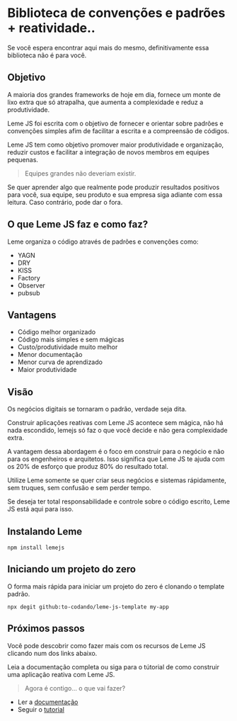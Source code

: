 # Biblioteca de convenções e padrões + reatividade..

Se você espera encontrar aqui mais do mesmo, definitivamente essa biblioteca não é para você.

## Objetivo

A maioria dos grandes frameworks de hoje em dia, fornece um monte de lixo extra que só atrapalha,  que aumenta a 
complexidade e reduz a produtividade.

Leme JS foi escrita com o objetivo de fornecer e orientar sobre padrões e convenções simples afim
de facilitar a escrita e a compreensão de códigos.

Leme JS tem como objetivo promover maior produtividade e organização, reduzir custos e facilitar a
integração de novos membros em equipes pequenas. 

> Equipes grandes não deveriam existir.

Se quer aprender algo que realmente pode produzir resultados positivos para você, sua equipe, seu produto e
sua empresa siga adiante com essa leitura. Caso contrário, pode dar o fora.

## O que Leme JS faz e como faz?

Leme organiza o código através de padrões e convenções como:

- YAGN
- DRY
- KISS
- Factory
- Observer
- pubsub

## Vantagens

- Código melhor organizado
- Código mais simples e sem mágicas
- Custo/produtividade muito melhor
- Menor documentação
- Menor curva de aprendizado
- Maior produtividade

## Visão

Os negócios digitais se tornaram o padrão, verdade seja dita. 

Construir aplicações reativas com Leme JS acontece sem mágica, não há nada escondido, lemejs só faz o que você decide e não gera complexidade extra. 

A vantagem dessa abordagem é o foco em construir para o negócio e não para os engenheiros e arquitetos. Isso significa que Leme JS te ajuda com
os 20% de esforço que produz 80% do resultado total.

Utilize Leme somente se quer criar seus negócios e sistemas rápidamente, sem truques, sem confusão e sem perder tempo.

Se deseja ter total responsabilidade e controle sobre o código escrito, Leme JS está aqui para isso.

## Instalando Leme

```
npm install lemejs
```
## Iniciando um projeto do zero

O forma mais rápida para iniciar um projeto do zero é clonando o template padrão.

```
npx degit github:to-codando/leme-js-template my-app
```

## Próximos passos

Você pode descobrir como fazer mais com os recursos de Leme JS clicando num dos links abaixo.

Leia a documentação completa ou siga para o tútorial de como construir uma aplicação reativa com Leme JS.

> Agora é contigo... o que vai fazer?

- Ler a [documentação](/resources/?id=a-documenta%c3%a7%c3%a3o)
- Seguir o [tutorial](/tutorial/)
